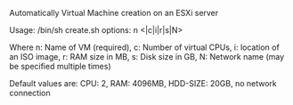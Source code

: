 Automatically Virtual Machine creation on an ESXi server

Usage: /bin/sh create.sh options: n <|c|i|r|s|N>


Where n: Name of VM (required), c: Number of virtual CPUs, i: location of an ISO image, r: RAM size in MB, s: Disk size in GB, N: Network name (may be specified multiple times)

Default values are: CPU: 2, RAM: 4096MB, HDD-SIZE: 20GB, no network connection
